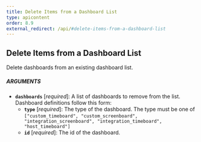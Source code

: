 ```yaml
---
title: Delete Items from a Dashboard List
type: apicontent
order: 8.9
external_redirect: /api/#delete-items-from-a-dashboard-list
---
```


## Delete Items from a Dashboard List

Delete dashboards from an existing dashboard list.

##### ARGUMENTS

*   **`dashboards`** [*required*]:
    A list of dashboards to remove from the list.
    Dashboard definitions follow this form:
    *   **`type`** [*required*]:
        The type of the dashboard.
        The type must be one of `["custom_timeboard", "custom_screenboard", "integration_screenboard", "integration_timeboard", "host_timeboard"]`
    *   **`id`** [*required*]:
        The id of the dashboard.
